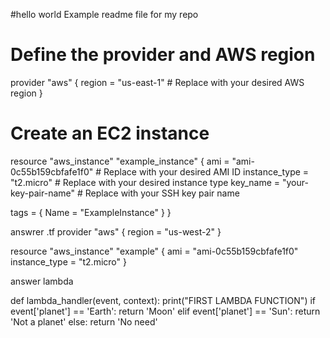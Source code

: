 #hello world
Example readme file for my repo

# Define the provider and AWS region
provider "aws" {
  region = "us-east-1"  # Replace with your desired AWS region
}

# Create an EC2 instance
resource "aws_instance" "example_instance" {
  ami           = "ami-0c55b159cbfafe1f0"  # Replace with your desired AMI ID
  instance_type = "t2.micro"               # Replace with your desired instance type
  key_name      = "your-key-pair-name"     # Replace with your SSH key pair name

  tags = {
    Name = "ExampleInstance"
  }
}



answrer .tf
provider "aws" {
  region = "us-west-2"
}

resource "aws_instance" "example" {
  ami           = "ami-0c55b159cbfafe1f0"
  instance_type = "t2.micro"
}




answer lambda

def lambda_handler(event, context):
    print("FIRST LAMBDA FUNCTION")
    if event['planet'] == 'Earth':
        return 'Moon'
    elif event['planet'] == 'Sun':
        return 'Not a planet'
    else:
        return 'No need'
